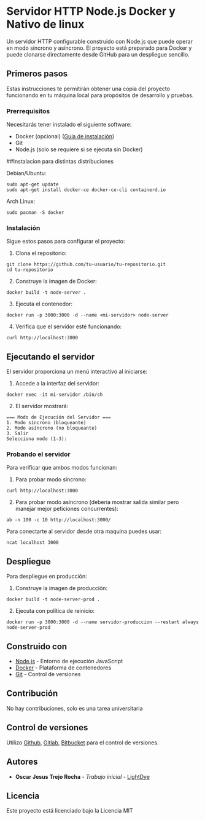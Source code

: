 # Servidor HTTP Node.js Docker y Nativo de linux

Un servidor HTTP configurable construido con Node.js que puede operar en modo síncrono y asíncrono. El proyecto está preparado para Docker y puede clonarse directamente desde GitHub para un despliegue sencillo.

## Primeros pasos

Estas instrucciones te permitirán obtener una copia del proyecto funcionando en tu máquina local para propósitos de desarrollo y pruebas.

### Prerrequisitos

Necesitarás tener instalado el siguiente software:

- Docker (opcional) ([Guía de instalación](https://docs.docker.com/get-docker/))
- Git
- Node.js (solo se requiere si se ejecuta sin Docker)

##Instalacion para distintas distribuciones

Debian/Ubuntu:
```
sudo apt-get update
sudo apt-get install docker-ce docker-ce-cli containerd.io
```

Arch Linux:
```
sudo pacman -S docker
```
### Instalación

Sigue estos pasos para configurar el proyecto:

1. Clona el repositorio:
```
git clone https://github.com/tu-usuario/tu-repositorio.git
cd tu-repositorio
```

2. Construye la imagen de Docker:
```
docker build -t node-server .
```

3. Ejecuta el contenedor:
```
docker run -p 3000:3000 -d --name <mi-servidor> node-server
```

4. Verifica que el servidor esté funcionando:
```
curl http://localhost:3000
```

## Ejecutando el servidor

El servidor proporciona un menú interactivo al iniciarse:

1. Accede a la interfaz del servidor:
```
docker exec -it mi-servidor /bin/sh
```

2. El servidor mostrará:
```
=== Modo de Ejecución del Servidor ===
1. Modo síncrono (bloqueante)
2. Modo asíncrono (no bloqueante)
3. Salir
Selecciona modo (1-3):
```

### Probando el servidor

Para verificar que ambos modos funcionan:

1. Para probar modo síncrono:
```
curl http://localhost:3000
```

2. Para probar modo asíncrono (debería mostrar salida similar pero manejar mejor peticiones concurrentes):
```
ab -n 100 -c 10 http://localhost:3000/
```


Para conectarte al servidor desde otra maquina puedes usar:

```
ncat localhost 3000
```
## Despliegue

Para despliegue en producción:

1. Construye la imagen de producción:
```
docker build -t node-server-prod .
```

2. Ejecuta con política de reinicio:
```
docker run -p 3000:3000 -d --name servidor-produccion --restart always node-server-prod
```

## Construido con

* [Node.js](https://nodejs.org/) - Entorno de ejecución JavaScript
* [Docker](https://www.docker.com/) - Plataforma de contenedores
* [Git](https://git-scm.com/) - Control de versiones

## Contribución

No hay contribuciones, solo es una tarea universitaria

## Control de versiones

Utilizo [Github](https://github.com), [Gitlab](https://gitlab.com/), [Bitbucket](https://bitbucket.org) para el control de versiones.

## Autores

* **Oscar Jesus Trejo Rocha** - *Trabajo inicial* - [LightDye](https://github.com/LightDye08)

## Licencia

Este proyecto está licenciado bajo la Licencia MIT


